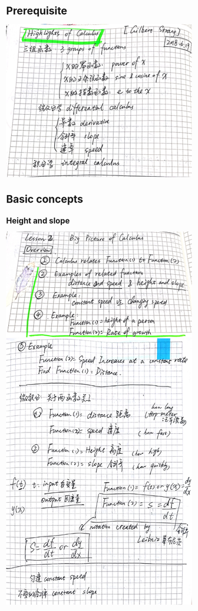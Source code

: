 # Prerequisite

![Note](https://github.com/Chezvivian/Calculus-highlights/blob/main/Notes/微积分_1.jpg)


# Basic concepts

## Height and slope

![Note](https://github.com/Chezvivian/Calculus-highlights/blob/main/Notes/微积分_2.jpg)
![Note](https://github.com/Chezvivian/Calculus-highlights/blob/main/Notes/微积分_3.jpg)
